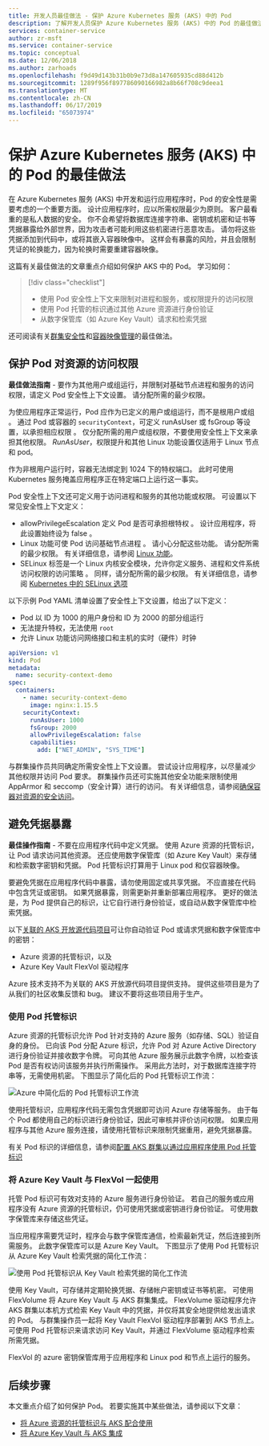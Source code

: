 ```yaml
---
title: 开发人员最佳做法 - 保护 Azure Kubernetes 服务 (AKS) 中的 Pod
description: 了解开发人员保护 Azure Kubernetes 服务 (AKS) 中的 Pod 的最佳做法
services: container-service
author: zr-msft
ms.service: container-service
ms.topic: conceptual
ms.date: 12/06/2018
ms.author: zarhoads
ms.openlocfilehash: f9d49d143b31b0b9e73d8a147605935cd88d412b
ms.sourcegitcommit: 1289f956f897786090166982a8b66f708c9deea1
ms.translationtype: MT
ms.contentlocale: zh-CN
ms.lasthandoff: 06/17/2019
ms.locfileid: "65073974"
---
```

# <a name="best-practices-for-pod-security-in-azure-kubernetes-service-aks"></a>保护 Azure Kubernetes 服务 (AKS) 中的 Pod 的最佳做法

在 Azure Kubernetes 服务 (AKS) 中开发和运行应用程序时，Pod 的安全性是需要考虑的一个重要方面。 设计应用程序时，应以所需权限最少为原则。 客户最看重的是私人数据的安全。 你不会希望将数据库连接字符串、密钥或机密和证书等凭据暴露给外部世界，因为攻击者可能利用这些机密进行恶意攻击。 请勿将这些凭据添加到代码中，或将其嵌入容器映像中。 这样会有暴露的风险，并且会限制凭证的轮换能力，因为轮换时需要重建容器映像。

这篇有关最佳做法的文章重点介绍如何保护 AKS 中的 Pod。 学习如何：

> [!div class="checklist"]
> * 使用 Pod 安全性上下文来限制对进程和服务，或权限提升的访问权限
> * 使用 Pod 托管的标识通过其他 Azure 资源进行身份验证
> * 从数字保管库（如 Azure Key Vault）请求和检索凭据

还可阅读有关[群集安全性][best-practices-cluster-security]和[容器映像管理][best-practices-container-image-management]的最佳做法。

## <a name="secure-pod-access-to-resources"></a>保护 Pod 对资源的访问权限

**最佳做法指南** - 要作为其他用户或组运行，并限制对基础节点进程和服务的访问权限，请定义 Pod 安全性上下文设置。 请分配所需的最少权限。

为使应用程序正常运行，Pod 应作为已定义的用户或组运行，而不是根用户或组  。 通过 Pod 或容器的 `securityContext`，可定义 runAsUser 或 fsGroup 等设置，以承担相应权限   。 仅分配所需的用户或组权限，不要使用安全性上下文来承担其他权限。 *RunAsUser*，权限提升和其他 Linux 功能设置仅适用于 Linux 节点和 pod。

作为非根用户运行时，容器无法绑定到 1024 下的特权端口。 此时可使用 Kubernetes 服务掩盖应用程序正在特定端口上运行这一事实。

Pod 安全性上下文还可定义用于访问进程和服务的其他功能或权限。 可设置以下常见安全性上下文定义：

* allowPrivilegeEscalation 定义 Pod 是否可承担根特权   。 设计应用程序，将此设置始终设为 false  。
* Linux 功能可使 Pod 访问基础节点进程  。 请小心分配这些功能。 请分配所需的最少权限。 有关详细信息，请参阅 [Linux 功能][linux-capabilities]。
* SELinux 标签是一个 Linux 内核安全模块，允许你定义服务、进程和文件系统访问权限的访问策略  。 同样，请分配所需的最少权限。 有关详细信息，请参阅 [Kubernetes 中的 SELinux 选项][selinux-labels]

以下示例 Pod YAML 清单设置了安全性上下文设置，给出了以下定义：

* Pod 以 ID 为 1000 的用户身份和 ID 为 2000 的部分组运行  
* 无法提升特权，无法使用 `root`
* 允许 Linux 功能访问网络接口和主机的实时（硬件）时钟

```yaml
apiVersion: v1
kind: Pod
metadata:
  name: security-context-demo
spec:
  containers:
    - name: security-context-demo
      image: nginx:1.15.5
    securityContext:
      runAsUser: 1000
      fsGroup: 2000
      allowPrivilegeEscalation: false
      capabilities:
        add: ["NET_ADMIN", "SYS_TIME"]
```

与群集操作员共同确定所需安全性上下文设置。 尝试设计应用程序，以尽量减少其他权限并访问 Pod 要求。 群集操作员还可实施其他安全功能来限制使用 AppArmor 和 seccomp（安全计算）进行的访问。 有关详细信息，请参阅[确保容器对资源的安全访问][apparmor-seccomp]。

## <a name="limit-credential-exposure"></a>避免凭据暴露

**最佳操作指南** - 不要在应用程序代码中定义凭据。 使用 Azure 资源的托管标识，让 Pod 请求访问其他资源。 还应使用数字保管库（如 Azure Key Vault）来存储和检索数字密钥和凭据。 Pod 托管标识打算用于 Linux pod 和仅容器映像。

要避免凭据在应用程序代码中暴露，请勿使用固定或共享凭据。 不应直接在代码中包含凭证或密钥。 如果凭据暴露，则需更新并重新部署应用程序。 更好的做法是，为 Pod 提供自己的标识，让它自行进行身份验证，或自动从数字保管库中检索凭据。

以下[关联的 AKS 开放源代码项目][aks-associated-projects]可让你自动验证 Pod 或请求凭据和数字保管库中的密钥：

* Azure 资源的托管标识，以及
* Azure Key Vault FlexVol 驱动程序

Azure 技术支持不为关联的 AKS 开放源代码项目提供支持。 提供这些项目是为了从我们的社区收集反馈和 bug。 建议不要将这些项目用于生产。

### <a name="use-pod-managed-identities"></a>使用 Pod 托管标识

Azure 资源的托管标识允许 Pod 针对支持的 Azure 服务（如存储、SQL）验证自身的身份。 已向该 Pod 分配 Azure 标识，允许 Pod 对 Azure Active Directory 进行身份验证并接收数字令牌。 可向其他 Azure 服务展示此数字令牌，以检查该 Pod 是否有权访问该服务并执行所需操作。 采用此方法时，对于数据库连接字符串等，无需使用机密。 下图显示了简化后的 Pod 托管标识工作流：

![Azure 中简化后的 Pod 托管标识工作流](media/developer-best-practices-pod-security/basic-pod-identity.png)

使用托管标识，应用程序代码无需包含凭据即可访问 Azure 存储等服务。 由于每个 Pod 都使用自己的标识进行身份验证，因此可审核并评价访问权限。 如果应用程序与其他 Azure 服务连接，请使用托管标识来限制凭据重用，避免凭据暴露。

有关 Pod 标识的详细信息，请参阅[配置 AKS 群集以通过应用程序使用 Pod 托管标识][aad-pod-identity]

### <a name="use-azure-key-vault-with-flexvol"></a>将 Azure Key Vault 与 FlexVol 一起使用

托管 Pod 标识可有效对支持的 Azure 服务进行身份验证。 若自己的服务或应用程序没有 Azure 资源的托管标识，仍可使用凭据或密钥进行身份验证。 可使用数字保管库来存储这些凭证。

当应用程序需要凭证时，程序会与数字保管库通信，检索最新凭证，然后连接到所需服务。 此数字保管库可以是 Azure Key Vault。 下图显示了使用 Pod 托管标识从 Azure Key Vault 检索凭据的简化工作流：

![使用 Pod 托管标识从 Key Vault 检索凭据的简化工作流](media/developer-best-practices-pod-security/basic-key-vault-flexvol.png)

使用 Key Vault，可存储并定期轮换凭据、存储帐户密钥或证书等机密。 可使用 FlexVolume 将 Azure Key Vault 与 AKS 群集集成。 FlexVolume 驱动程序允许 AKS 群集以本机方式检索 Key Vault 中的凭据，并仅将其安全地提供给发出请求的 Pod。 与群集操作员一起将 Key Vault FlexVol 驱动程序部署到 AKS 节点上。 可使用 Pod 托管标识来请求访问 Key Vault，并通过 FlexVolume 驱动程序检索所需凭据。

FlexVol 的 azure 密钥保管库用于应用程序和 Linux pod 和节点上运行的服务。

## <a name="next-steps"></a>后续步骤

本文重点介绍了如何保护 Pod。 若要实施其中某些做法，请参阅以下文章：

* [将 Azure 资源的托管标识与 AKS 配合使用][aad-pod-identity]
* [将 Azure Key Vault 与 AKS 集成][aks-keyvault-flexvol]

<!-- EXTERNAL LINKS -->
[aad-pod-identity]: https://github.com/Azure/aad-pod-identity#demo-pod
[aks-keyvault-flexvol]: https://github.com/Azure/kubernetes-keyvault-flexvol
[linux-capabilities]: http://man7.org/linux/man-pages/man7/capabilities.7.html
[selinux-labels]: https://kubernetes.io/docs/reference/generated/kubernetes-api/v1.12/#selinuxoptions-v1-core
[aks-associated-projects]: https://github.com/Azure/AKS/blob/master/previews.md#associated-projects

<!-- INTERNAL LINKS -->
[best-practices-cluster-security]: operator-best-practices-cluster-security.md
[best-practices-container-image-management]: operator-best-practices-container-image-management.md
[aks-pod-identities]: operator-best-practices-identity.md#use-pod-identities
[apparmor-seccomp]: operator-best-practices-cluster-security.md#secure-container-access-to-resources
